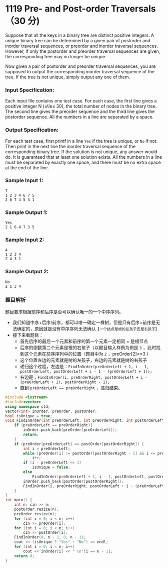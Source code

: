 # 1119 Pre- and Post-order Traversals （30 分)

Suppose that all the keys in a binary tree are distinct positive integers. A unique binary tree can be determined by a given pair of postorder and inorder traversal sequences, or preorder and inorder traversal sequences. However, if only the postorder and preorder traversal sequences are given, the corresponding tree may no longer be unique.

Now given a pair of postorder and preorder traversal sequences, you are supposed to output the corresponding inorder traversal sequence of the tree. If the tree is not unique, simply output any one of them.

### Input Specification:

Each input file contains one test case. For each case, the first line gives a positive integer N (≤\\le≤ 30), the total number of nodes in the binary tree. The second line gives the preorder sequence and the third line gives the postorder sequence. All the numbers in a line are separated by a space.

### Output Specification:

For each test case, first printf in a line `Yes` if the tree is unique, or `No` if not. Then print in the next line the inorder traversal sequence of the corresponding binary tree. If the solution is not unique, any answer would do. It is guaranteed that at least one solution exists. All the numbers in a line must be separated by exactly one space, and there must be no extra space at the end of the line.

### Sample Input 1:

    7
    1 2 3 4 6 7 5
    2 6 7 4 5 3 1
    

### Sample Output 1:

    Yes
    2 1 6 4 7 3 5
    

### Sample Input 2:

    4
    1 2 3 4
    2 4 3 1
    

### Sample Output 2:

    No
    2 1 3 4

### 题目解析

题目要求根据前序和后序是否可以确认唯一的一个中序序列。

 - 我们知道中序+后序/前序，都可以唯一确定一棵树，但是只有后序+前序是无法确定的，原因就是没有中序序列无法确认`【一个结点是根的左孩子还是右孩子】`
 - 接下来看题目：
   - 首先后序的最后一个元素和前序的第一个元素一定相同 = 是根节点
   - 后序的倒数第二个元素是根的右孩子（以题目输入样例为例是 `3` ，此时找到这个元素在前序序列中的位置（题目中为 `2` ，preOrder[2]==3 )
   - 这个位置左边的元素就是树的左孩子，右边的元素就是树的右孩子
   - 递归这个过程，左边是：`FindInOrder(preOrderLeft + 1, i - 1, postOrderLeft, postOrderLeft + i - 1 - (preOrderLeft + 1)); `
   - 右边是：`FindInOrder(i, preOrderRight, postOrderLeft + i - (preOrderLeft + 1), postOrderRight - 1); `
   - 直到 `preOrderLeft == preOrderRight` ，递归结束。

```C++
#include <iostream>
#include<vector>
using namespace std;
vector<int> inOrder, preOrder, postOrder;
bool isUnique = true;
void FindInOrder(int preOrderLeft, int preOrderRight, int postOrderLeft, int postOrderRight) {
	if (preOrderLeft == preOrderRight){
		inOrder.push_back(preOrder[preOrderLeft]);
		return;
	}
	if (preOrder[preOrderLeft] == postOrder[postOrderRight]) {
		int i = preOrderLeft;
		while (preOrder[i] != postOrder[postOrderRight - 1] && i <= preOrderRight)
			i++;
		if (i - preOrderLeft <= 1)
			isUnique = false;
		else 
			FindInOrder(preOrderLeft + 1, i - 1, postOrderLeft, postOrderLeft + i - 1 - (preOrderLeft + 1));
		inOrder.push_back(postOrder[postOrderRight]);
		FindInOrder(i, preOrderRight, postOrderLeft + i - (preOrderLeft + 1), postOrderRight - 1);
	}
}
int main() {
	int n; cin >> n;
	postOrder.resize(n);
	preOrder.resize(n);
	for (int i = 0; i < n; i++)
		cin >> preOrder[i];
	for (int i = 0; i < n; i++)
		cin >> postOrder[i];
	FindInOrder(0, n - 1, 0, n - 1);
	cout << (isUnique ? "Yes" : "No") << endl;
	for (int i = 0; i < n; i++)
		cout << inOrder[i] << " \n"[i == n - 1];
	return 0;
}
```